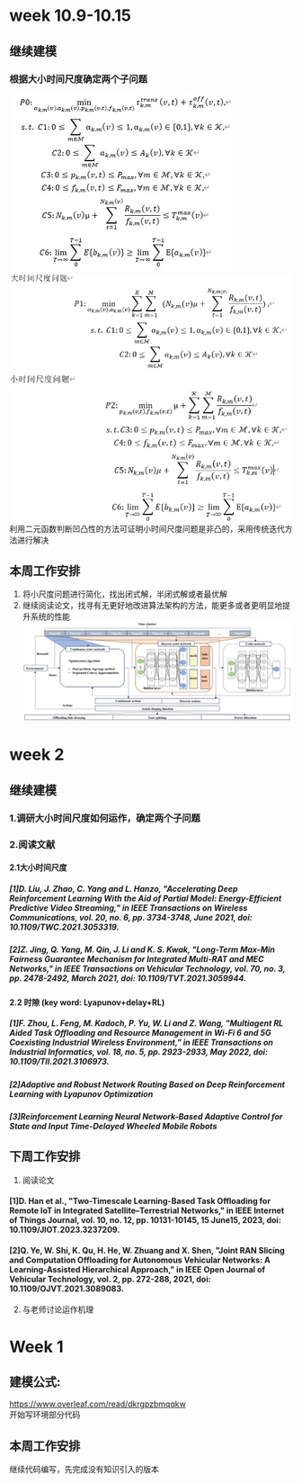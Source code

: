 # week 10.9-10.15
## 继续建模  
### 根据大小时间尺度确定两个子问题   
![问题建模](https://github.com/loafluls/report_images/blob/main/%E9%97%AE%E9%A2%98%E5%BB%BA%E6%A8%A1%E5%9B%BE/%E9%97%AE%E9%A2%98%E5%BB%BA%E6%A8%A1.jpg)   
![大](https://github.com/loafluls/report_images/blob/main/%E9%97%AE%E9%A2%98%E5%BB%BA%E6%A8%A1%E5%9B%BE/%E5%A4%A7%E5%B0%BA%E5%BA%A6.jpg)   
![小](https://github.com/loafluls/report_images/blob/main/%E9%97%AE%E9%A2%98%E5%BB%BA%E6%A8%A1%E5%9B%BE/%E5%B0%8F%E5%B0%BA%E5%BA%A6.jpg)  
利用二元函数判断凹凸性的方法可证明小时间尺度问题是非凸的，采用传统迭代方法进行解决

## 本周工作安排
1. 将小尺度问题进行简化，找出闭式解，半闭式解或者最优解
2. 继续阅读论文，找寻有无更好地改进算法架构的方法，能更多或者更明显地提升系统的性能
![问题建模](https://github.com/loafluls/report_images/blob/main/%E9%97%AE%E9%A2%98%E5%BB%BA%E6%A8%A1%E5%9B%BE/H-ppo%E6%9E%B6%E6%9E%84%E5%9B%BE.jpg) 

# week 2
## 继续建模  
### 1.调研大小时间尺度如何运作，确定两个子问题    
### 2.阅读文献  
#### 2.1大小时间尺度  
##### [1]D. Liu, J. Zhao, C. Yang and L. Hanzo, "Accelerating Deep Reinforcement Learning With the Aid of Partial Model: Energy-Efficient Predictive Video Streaming," in IEEE Transactions on Wireless Communications, vol. 20, no. 6, pp. 3734-3748, June 2021, doi: 10.1109/TWC.2021.3053319.
##### [2]Z. Jing, Q. Yang, M. Qin, J. Li and K. S. Kwak, "Long-Term Max-Min Fairness Guarantee Mechanism for Integrated Multi-RAT and MEC Networks," in IEEE Transactions on Vehicular Technology, vol. 70, no. 3, pp. 2478-2492, March 2021, doi: 10.1109/TVT.2021.3059944.
#### 2.2 时隙 (key word: Lyapunov+delay+RL)  
##### [1]F. Zhou, L. Feng, M. Kadoch, P. Yu, W. Li and Z. Wang, "Multiagent RL Aided Task Offloading and Resource Management in Wi-Fi 6 and 5G Coexisting Industrial Wireless Environment," in IEEE Transactions on Industrial Informatics, vol. 18, no. 5, pp. 2923-2933, May 2022, doi: 10.1109/TII.2021.3106973.
##### [2]Adaptive and Robust Network Routing Based on Deep Reinforcement Learning with Lyapunov Optimization
##### [3]Reinforcement Learning Neural Network-Based Adaptive Control for State and Input Time-Delayed Wheeled Mobile Robots

## 下周工作安排
1. 阅读论文
#### [1]D. Han et al., "Two-Timescale Learning-Based Task Offloading for Remote IoT in Integrated Satellite–Terrestrial Networks," in IEEE Internet of Things Journal, vol. 10, no. 12, pp. 10131-10145, 15 June15, 2023, doi: 10.1109/JIOT.2023.3237209.  
#### [2]Q. Ye, W. Shi, K. Qu, H. He, W. Zhuang and X. Shen, "Joint RAN Slicing and Computation Offloading for Autonomous Vehicular Networks: A Learning-Assisted Hierarchical Approach," in IEEE Open Journal of Vehicular Technology, vol. 2, pp. 272-288, 2021, doi: 10.1109/OJVT.2021.3089083.
2. 与老师讨论运作机理

# Week 1
## 建模公式: 
<https://www.overleaf.com/read/dkrgpzbmqqkw>  
开始写环境部分代码
## 本周工作安排
继续代码编写，先完成没有知识引入的版本
